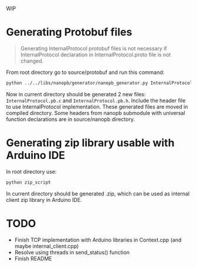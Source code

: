 WIP

# Generating Protobuf files

> Generating InternalProtocol protobuf files is not necessary if InternalProtocol declaration in InternalProtocol.proto file is not changed.

From root directory go to source/protobuf and run this command:

```bash
python ../../libs/nanopb/generator/nanopb_generator.py InternalProtocol.proto
```

Now in current directory should be generated 2 new files: `InternalProtocol.pb.c` and `InternalProtocol.pb.h`. Include the header file to use InternalProtocol implementation. These generated files are moved in compiled directory. Some headers from nanopb submodule with universal function declarations are in source/nanopb directory.

# Generating zip library usable with Arduino IDE

In root directory use:

```bash
python zip_script
```

In current directory should be generated .zip, which can be used as internal client zip library in Arduino IDE.

# TODO

 - Finish TCP implementation with Arduino libraries in Context.cpp (and maybe internal_client.cpp)
 - Resolve using threads in send_status() function
 - Finish README